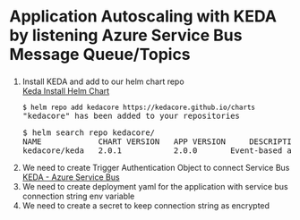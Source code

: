 # Application Autoscaling with KEDA by listening Azure Service Bus Message Queue/Topics 

<h3></h3>

<ol>
<li>
Install KEDA and add to our helm chart repo
<br>
<a href="https://github.com/kedacore/charts">Keda Install Helm Chart</a>
<pre>
<code style="color:black">$ helm repo add kedacore https://kedacore.github.io/charts</code>
"kedacore" has been added to your repositories
</pre>
<pre>
$ helm search repo kedacore/
NAME            CHART VERSION   APP VERSION     DESCRIPTION
kedacore/keda	2.0.1        	2.0.0      	Event-based autoscaler for workloads on Kubernetes
</pre>
</li>
<li>We need to create Trigger Authentication Object to connect Service Bus</li>
<a href="https://keda.sh/docs/2.1/scalers/azure-service-bus/">KEDA - Azure Service Bus</a>
<li>We need to create deployment yaml for the application with service bus connection string env variable</li>
<li>We need to create a secret to keep connection string as encrypted</li>
</ol>
